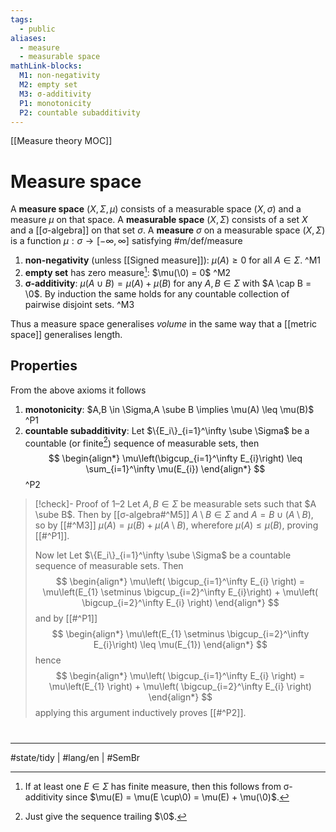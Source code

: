 ```yaml
---
tags:
  - public
aliases:
  - measure
  - measurable space
mathLink-blocks:
  M1: non-negativity
  M2: empty set
  M3: σ-additivity
  P1: monotonicity
  P2: countable subadditivity
---
```

[[Measure theory MOC]]
# Measure space

A **measure space** $(X, \Sigma, \mu)$ consists of a measurable space $(X, \sigma)$ and a measure $\mu$ on that space.
A **measurable space** $(X, \Sigma)$ consists of a set $X$ and a [[σ-algebra]] on that set $\sigma$.
A **measure** $\sigma$ on a measurable space $(X, \Sigma)$ is a function $\mu : \sigma \to [-\infty, \infty]$ satisfying #m/def/measure

1. **non-negativity** (unless [[Signed measure]]): $\mu(A) \geq 0$ for all $A \in \Sigma$. ^M1
2. **empty set** has zero measure[^sat]: $\mu(\0) = 0$ ^M2
3. **σ-additivity**: $\mu(A \cup B)= \mu(A) + \mu(B)$ for any $A,B \in \Sigma$ with $A \cap B = \0$. 
  By induction the same holds for any countable collection of pairwise disjoint sets. ^M3

[^sat]: If at least one $E \in \Sigma$ has finite measure, then this follows from σ-additivity since $\mu(E) = \mu(E \cup\0) = \mu(E) + \mu(\0)$.


Thus a measure space generalises _volume_ in the same way that a [[metric space]] generalises length.

## Properties

From the above axioms it follows

1. **monotonicity**: $A,B \in \Sigma,A \sube B \implies \mu(A) \leq \mu(B)$ ^P1
2. **countable subadditivity**: Let $\{E_i\}_{i=1}^\infty \sube \Sigma$ be a countable (or finite[^trailing]) sequence of measurable sets, then
  $$
  \begin{align*}
  \mu\left(\bigcup_{i=1}^\infty E_{i}\right) \leq \sum_{i=1}^\infty \mu(E_{i})
  \end{align*}
  $$
  ^P2

[^trailing]: Just give the sequence trailing $\0$.

> [!check]- Proof of 1–2
> Let $A,B \in \Sigma$ be measurable sets such that $A \sube B$.
> Then by [[σ-algebra#^M5]] $A \setminus B \in \Sigma$ and $A = B \cup (A \setminus B)$,
> so by [[#^M3]] $\mu(A)= \mu(B) + \mu(A \setminus B)$, wherefore $\mu(A) \leq \mu(B)$, proving [[#^P1]].
> 
> Now let  Let $\{E_i\}_{i=1}^\infty \sube \Sigma$ be a countable sequence of measurable sets.
> Then
> $$
> \begin{align*}
> \mu\left( \bigcup_{i=1}^\infty E_{i} \right) = \mu\left(E_{1} \setminus \bigcup_{i=2}^\infty E_{i}\right) + \mu\left( \bigcup_{i=2}^\infty E_{i} \right)
> \end{align*}
> $$
> and by [[#^P1]]
> $$
> \begin{align*}
> \mu\left(E_{1} \setminus \bigcup_{i=2}^\infty E_{i}\right) \leq \mu(E_{1})
> \end{align*}
> $$
> hence
> $$
> \begin{align*}
> \mu\left( \bigcup_{i=1}^\infty E_{i} \right) = \mu\left(E_{1} \right) + \mu\left( \bigcup_{i=2}^\infty E_{i} \right)
> \end{align*}
> $$
> applying this argument inductively proves [[#^P2]].
> <span class="QED"/>

#
---
#state/tidy | #lang/en | #SemBr 